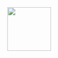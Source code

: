 <!--<h1 align="center">
  <img src="https://media.giphy.com/media/YPJ5gi3MZzSjhtQTIk/giphy.gif" alt="Hello World">
</h1>

## What I do?
<h2  align="">
  <img src="https://media.giphy.com/media/LOJeUwhWT63DMEG7b9/giphy.gif" width="200px" height="200px" />
  <img src="https://media.giphy.com/media/1094xSp23iiiv6/giphy.gif" width="200px" height="200px" />
  <img src="https://media.giphy.com/media/9PTaAhwri56V2/giphy.gif" width="200px" height="200px" />
</h1>


<div align="center">
<p></p>
 <img src="https://profile-counter.glitch.me/ZoranPandovski/count.svg" alt="hit counter" align="center"> 
</div>
--->
  <img src="https://media.giphy.com/media/dzaUX7CAG0Ihi/giphy.gif" width="100px" height="100px" />


